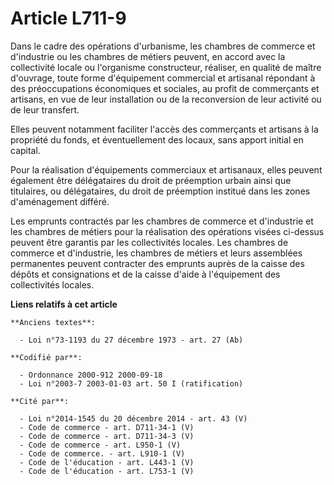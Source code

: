 # Article L711-9

Dans le cadre des opérations d'urbanisme, les chambres de commerce et d'industrie ou les chambres de métiers peuvent, en
accord avec la collectivité locale ou l'organisme constructeur, réaliser, en qualité de maître d'ouvrage, toute forme
d'équipement commercial et artisanal répondant à des préoccupations économiques et sociales, au profit de commerçants et
artisans, en vue de leur installation ou de la reconversion de leur activité ou de leur transfert.

Elles peuvent notamment faciliter l'accès des commerçants et artisans à la propriété du fonds, et éventuellement des locaux,
sans apport initial en capital.

Pour la réalisation d'équipements commerciaux et artisanaux, elles peuvent également être délégataires du droit de préemption
urbain ainsi que titulaires, ou délégataires, du droit de préemption institué dans les zones d'aménagement différé.

Les emprunts contractés par les chambres de commerce et d'industrie et les chambres de métiers pour la réalisation des
opérations visées ci-dessus peuvent être garantis par les collectivités locales. Les chambres de commerce et d'industrie, les
chambres de métiers et leurs assemblées permanentes peuvent contracter des emprunts auprès de la caisse des dépôts et
consignations et de la caisse d'aide à l'équipement des collectivités locales.

**Liens relatifs à cet article**

	**Anciens textes**:

	  - Loi n°73-1193 du 27 décembre 1973 - art. 27 (Ab)

	**Codifié par**:

	  - Ordonnance 2000-912 2000-09-18
	  - Loi n°2003-7 2003-01-03 art. 50 I (ratification)

	**Cité par**:

	  - Loi n°2014-1545 du 20 décembre 2014 - art. 43 (V)
	  - Code de commerce - art. D711-34-1 (V)
	  - Code de commerce - art. D711-34-3 (V)
	  - Code de commerce - art. L950-1 (V)
	  - Code de commerce. - art. L910-1 (V)
	  - Code de l'éducation - art. L443-1 (V)
	  - Code de l'éducation - art. L753-1 (V)
